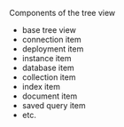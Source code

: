 Components of the tree view

- base tree view
- connection item
- deployment item
- instance item
- database item
- collection item
- index item
- document item
- saved query item
- etc.
